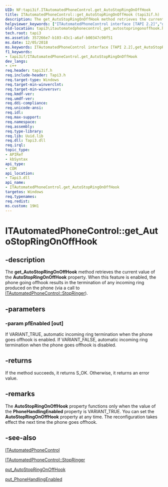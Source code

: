 ```yaml
---
UID: NF:tapi3if.ITAutomatedPhoneControl.get_AutoStopRingOnOffHook
title: ITAutomatedPhoneControl::get_AutoStopRingOnOffHook (tapi3if.h)
description: The get_AutoStopRingOnOffHook method retrieves the current value of the AutoStopRingOnOffHook property.
helpviewer_keywords: ["ITAutomatedPhoneControl interface [TAPI 2.2]","get_AutoStopRingOnOffHook method","ITAutomatedPhoneControl.get_AutoStopRingOnOffHook","ITAutomatedPhoneControl::get_AutoStopRingOnOffHook","_tapi3_itautomatedphonecontrol_get_autostopringonoffhook","get_AutoStopRingOnOffHook","get_AutoStopRingOnOffHook method [TAPI 2.2]","get_AutoStopRingOnOffHook method [TAPI 2.2]","ITAutomatedPhoneControl interface","tapi3.itautomatedphonecontrol_get_autostopringonoffhook","tapi3if/ITAutomatedPhoneControl::get_AutoStopRingOnOffHook"]
old-location: tapi3\itautomatedphonecontrol_get_autostopringonoffhook.htm
tech.root: tapi3
ms.assetid: 357266e7-b103-43c1-a6af-b00347c90f51
ms.date: 12/05/2018
ms.keywords: ITAutomatedPhoneControl interface [TAPI 2.2],get_AutoStopRingOnOffHook method, ITAutomatedPhoneControl.get_AutoStopRingOnOffHook, ITAutomatedPhoneControl::get_AutoStopRingOnOffHook, _tapi3_itautomatedphonecontrol_get_autostopringonoffhook, get_AutoStopRingOnOffHook, get_AutoStopRingOnOffHook method [TAPI 2.2], get_AutoStopRingOnOffHook method [TAPI 2.2],ITAutomatedPhoneControl interface, tapi3.itautomatedphonecontrol_get_autostopringonoffhook, tapi3if/ITAutomatedPhoneControl::get_AutoStopRingOnOffHook
f1_keywords:
- tapi3if/ITAutomatedPhoneControl.get_AutoStopRingOnOffHook
dev_langs:
- c++
req.header: tapi3if.h
req.include-header: Tapi3.h
req.target-type: Windows
req.target-min-winverclnt: 
req.target-min-winversvr: 
req.kmdf-ver: 
req.umdf-ver: 
req.ddi-compliance: 
req.unicode-ansi: 
req.idl: 
req.max-support: 
req.namespace: 
req.assembly: 
req.type-library: 
req.lib: Uuid.lib
req.dll: Tapi3.dll
req.irql: 
topic_type:
- APIRef
- kbSyntax
api_type:
- COM
api_location:
- Tapi3.dll
api_name:
- ITAutomatedPhoneControl.get_AutoStopRingOnOffHook
targetos: Windows
req.typenames: 
req.redist: 
ms.custom: 19H1
---
```


# ITAutomatedPhoneControl::get_AutoStopRingOnOffHook


## -description


The 
<b>get_AutoStopRingOnOffHook</b> method retrieves the current value of the <b>AutoStopRingOnOffHook</b> property. When this feature is enabled, the phone going offhook results in the termination of any incoming ring produced on the phone (via a call to 
<a href="https://docs.microsoft.com/windows/desktop/api/tapi3if/nf-tapi3if-itautomatedphonecontrol-stopringer">ITAutomatedPhoneControl::StopRinger</a>).


## -parameters




### -param pfEnabled [out]

If VARIANT_TRUE, automatic incoming ring termination when the phone goes offhook is enabled. If VARIANT_FALSE, automatic incoming ring termination when the phone goes offhook is disabled.


## -returns



If the method succeeds, it returns S_OK. Otherwise, it returns an error value.




## -remarks



The <b>AutoStopRingOnOffHook</b> property functions only when the value of the <b>PhoneHandlingEnabled</b> property is VARIANT_TRUE. You can set the <b>AutoStopRingOnOffHook</b> property at any time. The reconfiguration takes effect the next time the phone goes offhook.




## -see-also




<a href="https://docs.microsoft.com/windows/desktop/api/tapi3if/nn-tapi3if-itautomatedphonecontrol">ITAutomatedPhoneControl</a>



<a href="https://docs.microsoft.com/windows/desktop/api/tapi3if/nf-tapi3if-itautomatedphonecontrol-stopringer">ITAutomatedPhoneControl::StopRinger</a>



<a href="https://docs.microsoft.com/windows/desktop/api/tapi3if/nf-tapi3if-itautomatedphonecontrol-put_autostopringonoffhook">put_AutoStopRingOnOffHook</a>



<a href="https://docs.microsoft.com/windows/desktop/api/tapi3if/nf-tapi3if-itautomatedphonecontrol-put_phonehandlingenabled">put_PhoneHandlingEnabled</a>
 

 


